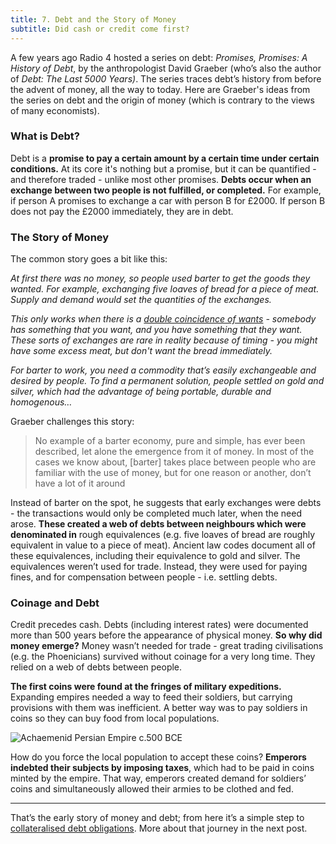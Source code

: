 ```yaml
---
title: 7. Debt and the Story of Money
subtitle: Did cash or credit come first?
---
```


A few years ago Radio 4 hosted a series on debt: _Promises, Promises: A History of Debt_, by the anthropologist David Graeber (who’s also the author of _Debt: The Last 5000 Years)_. The series traces debt’s history from before the advent of money, all the way to today. Here are Graeber's ideas from the series on debt and the origin of money (which is contrary to the views of many economists).

### What is Debt?
Debt is a __promise to pay a certain amount by a certain time under certain conditions.__ At its core it's nothing but a promise, but it can be quantified - and therefore traded - unlike most other promises. __Debts occur when an exchange between two people is not fulfilled, or completed.__ For example, if person A promises to exchange a car with person B for £2000. If person B does not pay the £2000 immediately, they are in debt.

### The Story of Money
The common story goes a bit like this:

_At first there was no money, so people used barter to get the goods they wanted. For example, exchanging five loaves of bread for a piece of meat. Supply and demand would set the quantities of the exchanges._

_This only works when there is a [double coincidence of wants](https://en.wikipedia.org/wiki/Coincidence_of_wants) - somebody has something that you want, and you have something that they want. These sorts of exchanges are rare in reality because of timing - you might have some excess meat, but don't want the bread immediately._

_For barter to work, you need a commodity that’s easily exchangeable and desired by people. To find a permanent solution, people settled on gold and silver, which had the advantage of being portable, durable and homogenous…_

Graeber challenges this story:

> No example of a barter economy, pure and simple, has ever been described, let alone the emergence from it of money. In most of the cases we know about, [barter] takes place between people who are familiar with the use of money, but for one reason or another, don’t have a lot of it around

Instead of barter on the spot, he suggests that early exchanges were debts - the transactions would only be completed much later, when the need arose. __These created a web of debts between neighbours which were denominated in__ rough equivalences (e.g. five loaves of bread are roughly equivalent in value to a piece of meat). Ancient law codes document all of these equivalences, including their equivalence to gold and silver. The equivalences weren’t used for trade. Instead, they were used for paying fines, and for compensation between people - i.e. settling debts.

### Coinage and Debt
Credit precedes cash. Debts (including interest rates) were documented more than 500 years before the appearance of physical money. __So why did money emerge?__ Money wasn’t needed for trade - great trading civilisations (e.g. the Phoenicians) survived without coinage for a very long time. They relied on a web of debts between people.

__The first coins were found at the fringes of military expeditions.__ Expanding empires needed a way to feed their soldiers, but carrying provisions with them was inefficient. A better way was to pay soldiers in coins so they can buy food from local populations.

![Achaemenid Persian Empire c.500 BCE]()

How do you force the local population to accept these coins? __Emperors indebted their subjects by imposing taxes__, which had to be paid in coins minted by the empire. That way, emperors created demand for soldiers’ coins and simultaneously allowed their armies to be clothed and fed.

-----

That’s the early story of money and debt; from here it’s a simple step to [collateralised debt obligations](https://www.investopedia.com/terms/c/cdo.asp). More about that journey in the next post.

